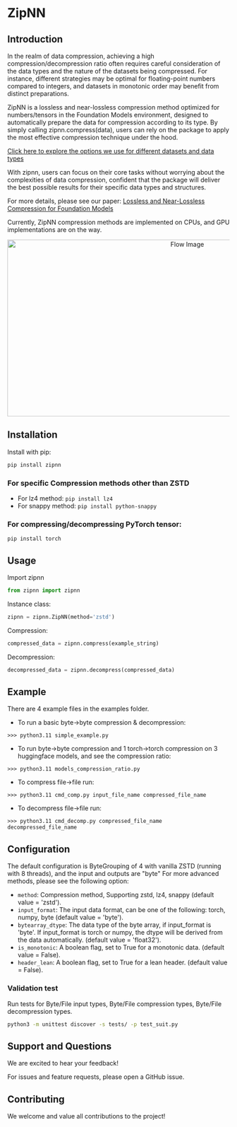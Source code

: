 # ZipNN

## Introduction

In the realm of data compression, achieving a high compression/decompression ratio often requires careful consideration of the data types and the nature of the datasets being compressed. For instance, different strategies may be optimal for floating-point numbers compared to integers, and datasets in monotonic order may benefit from distinct preparations.

ZipNN is a lossless and near-lossless compression method optimized for numbers/tensors in the Foundation Models environment, designed to automatically prepare the data for compression according to its type. By simply calling zipnn.compress(data), users can rely on the package to apply the most effective compression technique under the hood.

[Click here to explore the options we use for different datasets and data types](./UTH.md)

With zipnn, users can focus on their core tasks without worrying about the complexities of data compression, confident that the package will deliver the best possible results for their specific data types and structures.

For more details, please see our paper: [Lossless and Near-Lossless Compression for Foundation Models](https://arxiv.org/pdf/2404.15198)

Currently, ZipNN compression methods are implemented on CPUs, and GPU implementations are on the way. 

<p align="center">
  <img src="./updated_flow.png" alt="Flow Image" width="800" height="400" style="display: block; margin: 0 auto;">
</p>


## Installation

Install with pip:

```sh
pip install zipnn
```

### For specific Compression methods other than ZSTD

* For lz4 method: ```pip install lz4```
* For snappy method: ```pip install python-snappy```


### For compressing/decompressing PyTorch tensor:

```
pip install torch
```

## Usage

Import zipnn

```python
from zipnn import zipnn
```

Instance class:

```python
zipnn = zipnn.ZipNN(method='zstd')
```

Compression:

```python
compressed_data = zipnn.compress(example_string)
```

Decompression:

```python
decompressed_data = zipnn.decompress(compressed_data)
```

## Example

There are 4 example files in the examples folder.

* To run a basic byte->byte compression & decompression:

```>>> python3.11 simple_example.py```

* To run byte->byte compression and 1 torch->torch compression on 3 huggingface models, and see the compression ratio:

```>>> python3.11 models_compression_ratio.py```

* To compress file->file run:

```>>> python3.11 cmd_comp.py input_file_name compressed_file_name```

* To decompress file->file run:

```>>> python3.11 cmd_decomp.py compressed_file_name decompressed_file_name```

## Configuration

The default configuration is ByteGrouping of 4 with vanilla ZSTD (running with 8 threads), and the input and outputs are "byte"
For more advanced methods, please see the following option:

* ```method```: Compression method, Supporting zstd, lz4, snappy (default value = 'zstd').
* ```input_format```: The input data format, can be one of the following: torch, numpy, byte (default value = 'byte').
* ```bytearray_dtype```: The data type of the byte array, if input_format is 'byte'. If input_format is torch or numpy, the dtype will be derived from the data automatically. (default value = 'float32').
* ```is_monotonic```: A boolean flag, set to True for a monotonic data. (default value = False).
* ```header_lean```: A boolean flag, set to True for a lean header. (default value = False).


### Validation test

Run tests for Byte/File input types, Byte/File compression types, Byte/File decompression types.


```sh
python3 -m unittest discover -s tests/ -p test_suit.py
```

## Support and Questions
We are excited to hear your feedback!

For issues and feature requests, please open a GitHub issue.

## Contributing
We welcome and value all contributions to the project!
